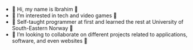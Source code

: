 - 👋 Hi, my name is Ibrahim 👋
- 👀 I’m interested in tech and video games 👀
- 🌱 Self-taught programmer at first and learned the rest at University of South-Eastern Norway 🌱
- 💞️ I’m looking to collaborate on different projects related to applications, software, and even websites 💞️


<!---
Ibbert/Ibbert is a ✨ special ✨ repository because its `README.md` (this file) appears on your GitHub profile.
You can click the Preview link to take a look at your changes.
--->
